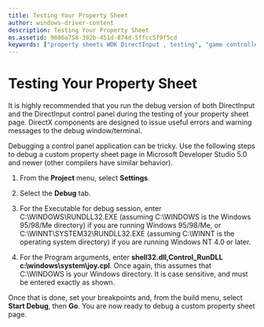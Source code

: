 ```yaml
---
title: Testing Your Property Sheet
author: windows-driver-content
description: Testing Your Property Sheet
ms.assetid: 9886a758-392b-451d-874d-5ffcc5f9f5cd
keywords: ["property sheets WDK DirectInput , testing", "game controllers WDK DirectInput , property sheet testing", "control panels WDK DirectInput , property sheet testing", "testing property sheets WDK DirectInput", "debugging control panel applications WDK DirectInput"]
---
```


# Testing Your Property Sheet





It is highly recommended that you run the debug version of both DirectInput and the DirectInput control panel during the testing of your property sheet page. DirectX components are designed to issue useful errors and warning messages to the debug window/terminal.

Debugging a control panel application can be tricky. Use the following steps to debug a custom property sheet page in Microsoft Developer Studio 5.0 and newer (other compilers have similar behavior).

1.  From the **Project** menu, select **Settings**.

2.  Select the **Debug** tab.

3.  For the Executable for debug session, enter C:\\WINDOWS\\RUNDLL32.EXE (assuming C:\\WINDOWS is the Windows 95/98/Me directory) if you are running Windows 95/98/Me, or C:\\WINNT\\SYSTEM32\\RUNDLL32.EXE (assuming C:\\WINNT is the operating system directory) if you are running Windows NT 4.0 or later.

4.  For the Program arguments, enter **shell32.dll,Control\_RunDLL c:\\windows\\system\\joy.cpl**. Once again, this assumes that C:\\WINDOWS is your Windows directory. It is case sensitive, and must be entered exactly as shown.

Once that is done, set your breakpoints and, from the build menu, select **Start Debug**, then **Go**. You are now ready to debug a custom property sheet page.

 

 




